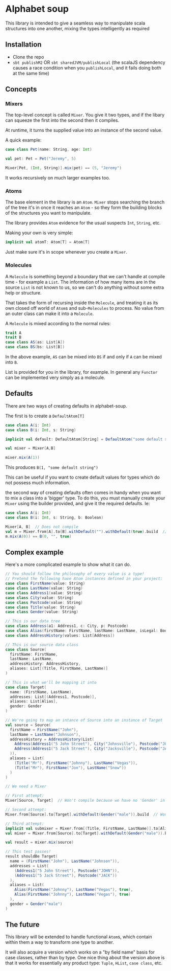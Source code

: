 # Alphabet soup

This library is intended to give a seamless way to manipulate scala structures into one another, mixing the types intelligently as required

## Installation

- Clone the repo
- `sbt publishM2` OR `sbt sharedJVM/publishLocal` (the scalaJS dependency causes a race condition when you `publishLocal`, and it fails doing both at the same time)

## Concepts

### Mixers

The top-level concept is called `Mixer`. You give it two types, and if the libary can squeeze the first into the second
then it compiles.

At runtime, it turns the supplied value into an instance of the second value.

A quick example:

```scala
case class Pet(name: String, age: Int)

val pet: Pet = Pet("Jeremy", 5)

Mixer[Pet, (Int, String)].mix(pet) == (5, "Jeremy")
```

It works recursively on much larger examples too.

### Atoms

The base element in the library is an `Atom`. `Mixer` stops searching the branch of the tree it's in once it reaches an `Atom` - so they form the
building blocks of the structures you want to manipulate.

The library provides `Atom` evidence for the usual suspects `Int`, `String`, etc.

Making your own is very simple:

```scala
implicit val atomT: Atom[T] = Atom[T]
```

Just make sure it's in scope whenever you create a `Mixer`.

### Molecules

A `Molecule` is something beyond a boundary that we can't handle at compile time - for example a `List`. The information
of how many items are in the source `List` is not known to us, so we can't do anything without some extra help or structure.

That takes the form of recursing inside the `Molecule`, and treating it as its own closed off world of `Atom`s and sub-`Molecules` to
process. No value from an outer class can make it into a `Molecule`.

A `Molecule` is mixed according to the normal rules:

```scala
trait A
trait B
case class AS(as: List[A])
case class BS(bs: List[B])
```

In the above example, `AS` can be mixed into `BS` if and only if `A` can be mixed into `B`.

List is provided for you in the library, for example. In general any `Functor` can be implemented very simply as a molecule.

## Defaults

There are two ways of creating defaults in alphabet-soup.

The first is to create a `DefaultAtom[T]` 

```scala
case class A(i: Int)
case class B(i: Int, s: String)

implicit val default: DefaultAtom[String] = DefaultAtom("some default string")

val mixer = Mixer[A,B]

mixer.mix(A(1))
```
This produces `B(1, "some default string")`

This can be useful if you want to create default values for types which do not possess much information.

the second way of creating defaults often comes in handy when you want to mix a class into a 'bigger' type. 
To do this, you must manually create your `Mixer` using the builder provided, and give it the required defaults. Ie:

```scala
case class A(i: Int)
case class B(i: Int, s: String, b: Boolean)

Mixer[A, B]  // Does not compile
val m = Mixer.from[A].to[B].withDefault("").withDefault(true).build  // Does compile. This is an instance of `Mixer[A, B]`
m.mix(A(0)) == B(0, "", true)
```

## Complex example

Here's a more complicated example to show what it can do.

```scala
// You should follow the philosophy of every value is a type!
// Pretend the following have Atom instances defined in your project:
case class FirstName(value: String)
case class LastName(value: String)
case class Address1(value: String)
case class City(value: String)
case class Postcode(value: String)
case class Title(value: String)
case class Gender(value: String)

// This is our data tree
case class Address(a1: Address1, c: City, p: Postcode)
case class Alias(firstName: FirstName, lastName: LastName, isLegal: Boolean)
case class AddressHistory(values: List[Address])

// This is our source data class
case class Source(
  firstName: FirstName,
  lastName: LastName,
  addressHistory: AddressHistory,
  aliases: List[(Title, FirstName, LastName)]
)

// This is what we'll be mapping it into
case class Target(
  name: (FirstName, LastName),
  addresses: List[(Address1, Postcode)],
  aliases: List[Alias],
  gender: Gender
)

// We're going to map an intance of Source into an instance of Target
val source = Source(
  firstName = FirstName("John"),
  lastName = LastName("Johnson"),
  addressHistory = AddressHistory(List(
    Address(Address1("5 John Street"), City("Johnsville"), Postcode("JOHN")),
    Address(Address1("5 Jack Street"), City("Jacksville"), Postcode("JACK"))
  )),
  aliases = List(
    (Title("Mr"), FirstName("Johnny"), LastName("Vegas")),
    (Title("Mr"), FirstName("Jon"), LastName("Snow"))
  )
)

// We need a Mixer

// First attempt:
Mixer[Source, Target]  // Won't compile because we have no 'Gender' in our Source

// Second attempt:
Mixer.from[Source].to[Target].withDefault(Gender("male")).build  // Won't compile because we have no 'isLegal' in our source aliases

// Third attempt:
implicit val submixer = Mixer.from[(Title, FirstName, LastName)].to[Alias].withDefault(true)
val mixer = Mixer.from[Source].to[Target].withDefault(Gender("male")).build

val result = mixer.mix(source)

// This test passes!
result shouldBe Target(
  name = (FirstName("John"), LastName("Johnson")),
  addresses = List(
    (Address1("5 John Street"), Postcode("JOHN")),
    (Address1("5 Jack Street"), Postcode("JACK"))
  ),
  aliases = List(
    Alias(FirstName("Johnny"), LastName("Vegas"), true),
    Alias(FirstName("Johnny"), LastName("Vegas"), true)
  ),
  gender = Gender("male")
)
```

## The future

This library will be extended to handle functional `Atom`s, which contain within them a way to transform one type
to another.

It will also acquire a version which works on a "by field name" basis for case classes, rather than by type. One nice
thing about the version above is that it works for essentially any product type: `Tuple`, `HList`, `case class`, etc.
